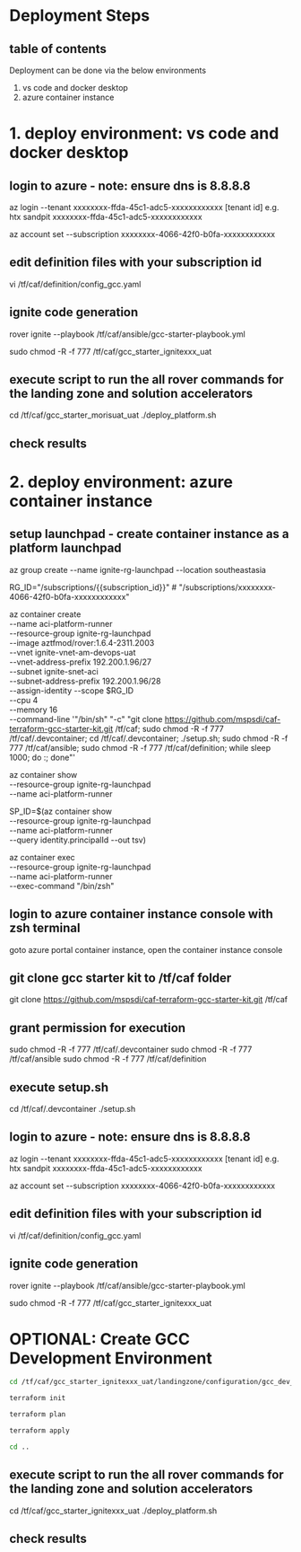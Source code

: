 # Deployment Steps

## table of contents
Deployment can be done via the below environments
1. vs code and docker desktop
2. azure container instance

# 1. deploy environment: vs code and docker desktop

## login to azure - note: ensure dns is 8.8.8.8 

az login --tenant xxxxxxxx-ffda-45c1-adc5-xxxxxxxxxxxx  [tenant id] e.g. htx sandpit xxxxxxxx-ffda-45c1-adc5-xxxxxxxxxxxx

az account set --subscription xxxxxxxx-4066-42f0-b0fa-xxxxxxxxxxxx 

## edit definition files with your subscription id

vi /tf/caf/definition/config_gcc.yaml

## ignite code generation

rover ignite --playbook /tf/caf/ansible/gcc-starter-playbook.yml

sudo chmod -R -f 777 /tf/caf/gcc_starter_ignitexxx_uat

## execute script to run the all rover commands for the landing zone and solution accelerators

cd /tf/caf/gcc_starter_morisuat_uat
./deploy_platform.sh

## check results

# 2. deploy environment: azure container instance

## setup launchpad - create container instance as a platform launchpad

az group create --name ignite-rg-launchpad --location southeastasia

RG_ID="/subscriptions/{{subscription_id}}" # "/subscriptions/xxxxxxxx-4066-42f0-b0fa-xxxxxxxxxxxx"


az container create \
  --name aci-platform-runner \
  --resource-group ignite-rg-launchpad \
  --image aztfmod/rover:1.6.4-2311.2003  \
  --vnet ignite-vnet-am-devops-uat \
  --vnet-address-prefix 192.200.1.96/27 \
  --subnet ignite-snet-aci  \
  --subnet-address-prefix 192.200.1.96/28 \
  --assign-identity --scope $RG_ID \
  --cpu 4 \
  --memory 16 \
  --command-line '"/bin/sh" "-c" "git clone https://github.com/mspsdi/caf-terraform-gcc-starter-kit.git /tf/caf; sudo chmod -R -f 777 /tf/caf/.devcontainer; cd /tf/caf/.devcontainer; ./setup.sh; sudo chmod -R -f 777 /tf/caf/ansible; sudo chmod -R -f 777 /tf/caf/definition; while sleep 1000; do :; done"'


az container show \
  --resource-group ignite-rg-launchpad \
  --name aci-platform-runner

SP_ID=$(az container show \
  --resource-group ignite-rg-launchpad \
  --name aci-platform-runner \
  --query identity.principalId --out tsv)

az container exec \
  --resource-group ignite-rg-launchpad \
  --name aci-platform-runner \
  --exec-command "/bin/zsh"


## login to azure container instance console with zsh terminal
goto azure portal container instance, open the container instance console

## git clone gcc starter kit to /tf/caf folder

git clone https://github.com/mspsdi/caf-terraform-gcc-starter-kit.git /tf/caf

## grant permission for execution

sudo chmod -R -f 777 /tf/caf/.devcontainer
sudo chmod -R -f 777 /tf/caf/ansible
sudo chmod -R -f 777 /tf/caf/definition

## execute setup.sh

cd /tf/caf/.devcontainer
./setup.sh

## login to azure - note: ensure dns is 8.8.8.8 

az login --tenant xxxxxxxx-ffda-45c1-adc5-xxxxxxxxxxxx  [tenant id] e.g. htx sandpit xxxxxxxx-ffda-45c1-adc5-xxxxxxxxxxxx

az account set --subscription xxxxxxxx-4066-42f0-b0fa-xxxxxxxxxxxx 

## edit definition files with your subscription id

vi /tf/caf/definition/config_gcc.yaml

## ignite code generation

rover ignite --playbook /tf/caf/ansible/gcc-starter-playbook.yml

sudo chmod -R -f 777 /tf/caf/gcc_starter_ignitexxx_uat


# OPTIONAL: Create GCC Development Environment
```bash
cd /tf/caf/gcc_starter_ignitexxx_uat/landingzone/configuration/gcc_dev_env

terraform init

terraform plan

terraform apply

cd ..

```
## execute script to run the all rover commands for the landing zone and solution accelerators

cd /tf/caf/gcc_starter_ignitexxx_uat
./deploy_platform.sh

## check results



